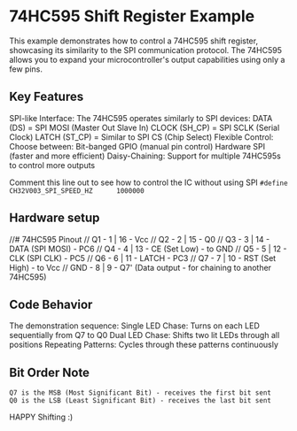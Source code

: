 # 74HC595 Shift Register Example
This example demonstrates how to control a 74HC595 shift register, showcasing
its similarity to the SPI communication protocol. The 74HC595 allows you to
expand your microcontroller's output capabilities using only a few pins.

## Key Features
SPI-like Interface: The 74HC595 operates similarly to SPI devices:
	DATA (DS) = SPI MOSI (Master Out Slave In)
	CLOCK (SH_CP) = SPI SCLK (Serial Clock)
	LATCH (ST_CP) = Similar to SPI CS (Chip Select)
Flexible Control: Choose between:
	Bit-banged GPIO (manual pin control)
	Hardware SPI (faster and more efficient)
Daisy-Chaining:
	Support for multiple 74HC595s to control more outputs


Comment this line out to see how to control the IC without using SPI
`#define CH32V003_SPI_SPEED_HZ		1000000`

## Hardware setup
//# 74HC595 Pinout
// Q1  - 1	 |	16 - Vcc
// Q2  - 2	 |	15 - Q0
// Q3  - 3	 |	14 - DATA	(SPI MOSI) - PC6
// Q4  - 4	 |	13 - CE	 	(Set Low) - to GND
// Q5  - 5	 |	12 - CLK	(SPI CLK) - PC5
// Q6  - 6	 |	11 - LATCH	- PC3
// Q7  - 7	 |	10 - RST	(Set High) - to Vcc
// GND - 8	 |	9  - Q7'	(Data output - for chaining to another 74HC595)


## Code Behavior
The demonstration sequence:
	Single LED Chase: Turns on each LED sequentially from Q7 to Q0
	Dual LED Chase: Shifts two lit LEDs through all positions
Repeating Patterns:
	Cycles through these patterns continuously

## Bit Order Note
	Q7 is the MSB (Most Significant Bit) - receives the first bit sent
	Q0 is the LSB (Least Significant Bit) - receives the last bit sent

HAPPY Shifting :)